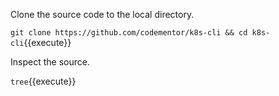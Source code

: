 Clone the source code to the local directory.

`git clone https://github.com/codementor/k8s-cli && cd k8s-cli`{{execute}}

Inspect the source.

`tree`{{execute}}
